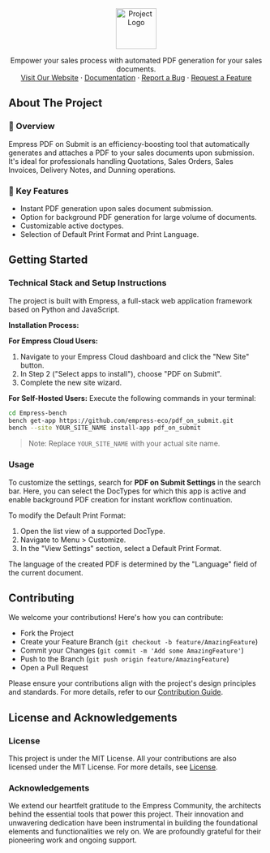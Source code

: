 <div align="center">
  <img src="https://grow.empress.eco/uploads/default/original/2X/1/1f1e1044d3864269d2a613577edb9763890422ab.png" alt="Project Logo" width="80" height="80">
  <p>
    Empower your sales process with automated PDF generation for your sales documents.
    <br />
    <a href="https://empress.eco/">Visit Our Website</a>
    ·
    <a href="https://grow.empress.eco/">Documentation</a>
    ·
    <a href="https://github.com/empress-eco/pdf_on_submit/issues">Report a Bug</a>
    ·
    <a href="https://github.com/empress-eco/pdf_on_submit/issues">Request a Feature</a>
  </p>
</div>

## About The Project

### 📖 Overview
Empress PDF on Submit is an efficiency-boosting tool that automatically generates and attaches a PDF to your sales documents upon submission. It's ideal for professionals handling Quotations, Sales Orders, Sales Invoices, Delivery Notes, and Dunning operations.

### 🌟 Key Features
- Instant PDF generation upon sales document submission.
- Option for background PDF generation for large volume of documents.
- Customizable active doctypes.
- Selection of Default Print Format and Print Language.

## Getting Started

### Technical Stack and Setup Instructions

The project is built with Empress, a full-stack web application framework based on Python and JavaScript. 

**Installation Process:**

**For Empress Cloud Users:**
1. Navigate to your Empress Cloud dashboard and click the "New Site" button.
2. In Step 2 ("Select apps to install"), choose "PDF on Submit".
3. Complete the new site wizard.

**For Self-Hosted Users:**
Execute the following commands in your terminal:
```sh
cd Empress-bench
bench get-app https://github.com/empress-eco/pdf_on_submit.git
bench --site YOUR_SITE_NAME install-app pdf_on_submit
```
> Note: Replace `YOUR_SITE_NAME` with your actual site name.

### Usage
To customize the settings, search for **PDF on Submit Settings** in the search bar. Here, you can select the DocTypes for which this app is active and enable background PDF creation for instant workflow continuation.

To modify the Default Print Format:
1. Open the list view of a supported DocType.
2. Navigate to Menu > Customize.
3. In the "View Settings" section, select a Default Print Format.

The language of the created PDF is determined by the "Language" field of the current document.

## Contributing
We welcome your contributions! Here's how you can contribute:

- Fork the Project
- Create your Feature Branch (`git checkout -b feature/AmazingFeature`)
- Commit your Changes (`git commit -m 'Add some AmazingFeature'`)
- Push to the Branch (`git push origin feature/AmazingFeature`)
- Open a Pull Request

Please ensure your contributions align with the project's design principles and standards. For more details, refer to our [Contribution Guide](https://github.com/empress-eco/pdf_on_submit).

## License and Acknowledgements

### License
This project is under the MIT License. All your contributions are also licensed under the MIT License. For more details, see [License](https://opensource.org/licenses/MIT).

### Acknowledgements
We extend our heartfelt gratitude to the Empress Community, the architects behind the essential tools that power this project. Their innovation and unwavering dedication have been instrumental in building the foundational elements and functionalities we rely on. We are profoundly grateful for their pioneering work and ongoing support.